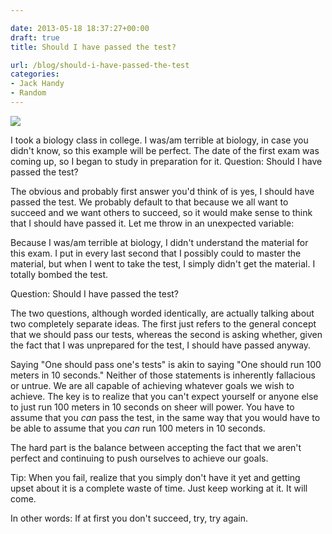```yaml
---

date: 2013-05-18 18:37:27+00:00
draft: true
title: Should I have passed the test?

url: /blog/should-i-have-passed-the-test
categories:
- Jack Handy
- Random
---
```


![](http://static1.squarespace.com/static/5b29b282b27e39d3891a137e/5b29d50ac07b083624e43ad2/5b29d50bc07b083624e43aff/1529468459845/pexels-photo-210661-e1498097210510.jpeg)

  



I took a biology class in college. I was/am terrible at biology, in case you didn't know, so this example will be perfect. The date of the first exam was coming up, so I began to study in preparation for it.
Question: Should I have passed the test?




The obvious and probably first answer you'd think of is yes, I should have passed the test. We probably default to that because we all want to succeed and we want others to succeed, so it would make sense to think that I should have passed it. Let me throw in an unexpected variable:




Because I was/am terrible at biology, I didn't understand the material for this exam. I put in every last second that I possibly could to master the material, but when I went to take the test, I simply didn't get the material. I totally bombed the test.




Question: Should I have passed the test?




The two questions, although worded identically, are actually talking about two completely separate ideas. The first just refers to the general concept that we should pass our tests, whereas the second is asking whether, given the fact that I was unprepared for the test, I should have passed anyway.




Saying "One should pass one's tests" is akin to saying "One should run 100 meters in 10 seconds." Neither of those statements is inherently fallacious or untrue. We are all capable of achieving whatever goals we wish to achieve. The key is to realize that you can't expect yourself or anyone else to just run 100 meters in 10 seconds on sheer will power. You have to assume that you _can_ pass the test, in the same way that you would have to be able to assume that you _can_ run 100 meters in 10 seconds.




The hard part is the balance between accepting the fact that we aren't perfect and continuing to push ourselves to achieve our goals.




Tip: When you fail, realize that you simply don't have it yet and getting upset about it is a complete waste of time. Just keep working at it. It will come.




In other words: If at first you don't succeed, try, try again.
